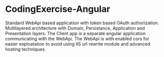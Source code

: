 # CodingExercise-Angular
Standard WebApi based application with token based OAuth authorization.
Multilayered architecture with Domain, Persistance, Application and Presentation layers.
The Client app is a separate angular application communicating with the WebApi.
The WebApi is with enabled cors for easier exploatation to avoid using IIS url rewrite module and advanced hosting techniques.
